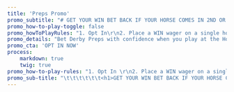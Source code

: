 ```yaml
---
title: 'Preps Promo'
promo_subtitle: "# GET YOUR WIN BET BACK IF YOUR HORSE COMES IN 2ND OR 3RD\r\n\t\t\t\r\n\t\t\t"
promo_how-to-play-toggle: false
promo_howToPlayRules: "1. Opt In\r\n2. Place a WIN wager on a single horse\r\n3. Refund up to $15 if you finish 2nd or 3rd\r\n4. Opt in once to be eligible for all races"
promo_details: "Bet Derby Preps with confidence when you play at the Home of the Money Back Special! We’ll **refund your win bet when you finish 2nd or 3rd** in all eligible Derby Preps. Just **opt in below** then bet to win on any eligible Derby Prep. If your first win wager on a race finishes 2nd or 3rd we’ll **refund you up to $15 per race!**  \r\n#### \\*Please note: Moneyback for 3rd place is not available on races with less than 7 betting interests. Races must have 5 or more betting interests for moneyback for 2nd place. \r\n\t\t\t\r\n\t\t\t\r\n\t\t\t\r\n\t\t\t\r\n\t\t\t"
promo_cta: 'OPT IN NOW'
process:
    markdown: true
    twig: true
promo_how-to-play-rules: "1. Opt In \r\n2. Place a WIN wager on a single horse\r\n3. Refund up to $15 if you finish 2nd or 3rd\r\n4. Opt in once to be eligible for all races"
promo_sub-title: "\t\t\t\t\t\t<h1>GET YOUR WIN BET BACK IF YOUR HORSE COMES IN 2ND OR 3RD\r\n\t\t\t</h1>\r\n\t\t\t\r\n\t\t\t"
---
```


			
			